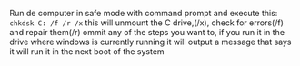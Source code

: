 Run de computer in safe mode with  command prompt and execute this:
`chkdsk C: /f /r /x`
this will unmount the C drive,(/x), check for errors(/f) and repair them(/r)
ommit any of the steps you want to, if you run it in the drive where windows is currently running it will output a message that says it will run it in the next boot of the system